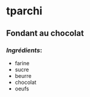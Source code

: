 # tparchi
## **Fondant au chocolat**
### *Ingrédients*:
- farine
- sucre
- beurre
- chocolat
- oeufs
